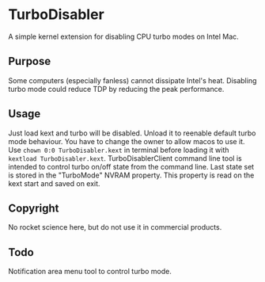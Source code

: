 # TurboDisabler
A simple kernel extension for disabling CPU turbo modes on Intel Mac.

## Purpose
Some computers (especially fanless) cannot dissipate Intel's heat. Disabling turbo mode could reduce TDP by reducing the peak performance.

## Usage
Just load kext and turbo will be disabled. Unload it to reenable default turbo mode behaviour.
You have to change the owner to allow macos to use it. Use `chown 0:0 TurboDisabler.kext` in terminal before loading it with `kextload TurboDisabler.kext`.
TurboDisablerClient command line tool is intended to control turbo on/off state from the command line. Last state set is stored in the "TurboMode" NVRAM property. This property is read on the kext start and saved on exit.

## Copyright
No rocket science here, but do not use it in commercial products.

## Todo
Notification area menu tool to control turbo mode.